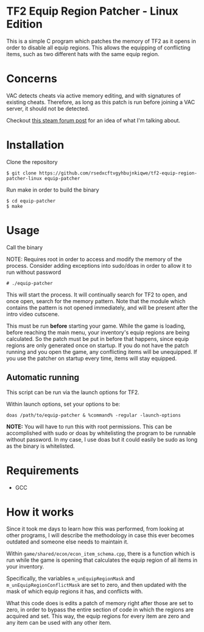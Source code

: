# TF2 Equip Region Patcher - Linux Edition
This is a simple C program which patches the memory of TF2 as it opens in order to disable all equip regions. This allows the equipping of conflicting items, such as two different hats with the same equip region.
# Concerns
VAC detects cheats via active memory editing, and with signatures of existing cheats. Therefore, as long as this patch is run before joining a VAC server, it should not be detected.

Checkout [this steam forum post](https://steamcommunity.com/sharedfiles/filedetails/?id=951010440) for an idea of what I'm talking about.
# Installation
Clone the repository
```
$ git clone https://github.com/rsedxcftvgyhbujnkiqwe/tf2-equip-region-patcher-linux equip-patcher
```
Run make in order to build the binary
```
$ cd equip-patcher
$ make
```
# Usage
Call the binary

NOTE: Requires root in order to access and modify the memory of the process. Consider adding exceptions into sudo/doas in order to allow it to run without password
```
# ./equip-patcher
```
This will start the process. It will continually search for TF2 to open, and once open, search for the memory pattern. Note that the module which contains the pattern is not opened immediately, and will be present after the intro video cutscene.

This must be run **before** starting your game. While the game is loading, before reaching the main menu, your inventory's equip regions are being calculated. So the patch must be put in before that happens, since equip regions are only generated once on startup. If you do not have the patch running and you open the game, any conflicting items will be unequipped. If you use the patcher on startup every time, items will stay equipped.
## Automatic running
This script can be run via the launch options for TF2.

Within launch options, set your options to be:

```
doas /path/to/equip-patcher & %command% -regular -launch-options
```
**NOTE:** You will have to run this with root permissions. This can be accomplished with sudo or doas by whitelisting the program to be runnable without password. In my case, I use doas but it could easily be sudo as long as the binary is whitelisted.
# Requirements
- GCC
# How it works
Since it took me days to learn how this was performed, from looking at other programs, I will describe the methodology in case this ever becomes outdated and someone else needs to maintain it.

Within `game/shared/econ/econ_item_schema.cpp`, there is a function which is run while the game is opening that calculates the equip region of all items in your inventory.

Specifically, the variables `m_unEquipRegionMask` and `m_unEquipRegionConflictMask` are set to zero, and then updated with the mask of which equip regions it has, and conflicts with.

What this code does is edits a patch of memory right after those are set to zero, in order to bypass the entire section of code in which the regions are acquired and set. This way, the equip regions for every item are zero and any item can be used with any other item.
